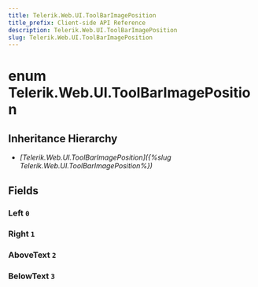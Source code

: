 ```yaml
---
title: Telerik.Web.UI.ToolBarImagePosition
title_prefix: Client-side API Reference
description: Telerik.Web.UI.ToolBarImagePosition
slug: Telerik.Web.UI.ToolBarImagePosition
---
```


# enum Telerik.Web.UI.ToolBarImagePosition

## Inheritance Hierarchy

* *[Telerik.Web.UI.ToolBarImagePosition]({%slug Telerik.Web.UI.ToolBarImagePosition%})*

## Fields

### Left `0`

### Right `1`

### AboveText `2`

### BelowText `3`


